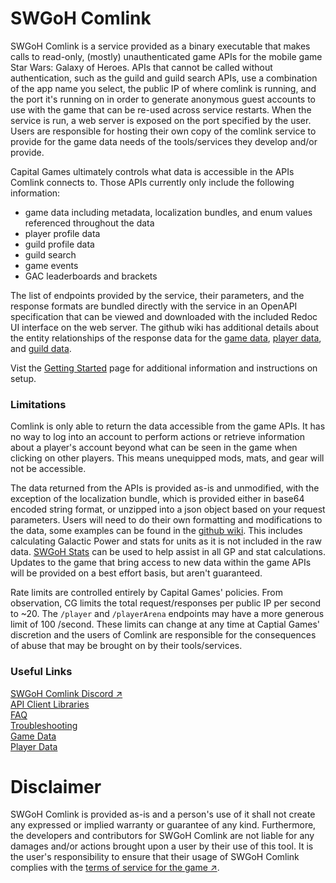 # SWGoH Comlink

SWGoH Comlink is a service provided as a binary executable that makes calls to read-only, (mostly) unauthenticated game APIs for the mobile game Star Wars: Galaxy of Heroes.  APIs that cannot be called without authentication, such as the guild and guild search APIs, use a combination of the app name you select, the public IP of where comlink is running, and the port it's running on in order to generate anonymous guest accounts to use with the game that can be re-used across service restarts. When the service is run, a web server is exposed on the port specified by the user. Users are responsible for hosting their own copy of the comlink service to provide for the game data needs of the tools/services they develop and/or provide.

Capital Games ultimately controls what data is accessible in the APIs Comlink connects to. Those APIs currently only include the following information:
- game data including metadata, localization bundles, and enum values referenced throughout the data
- player profile data
- guild profile data
- guild search
- game events
- GAC leaderboards and brackets

The list of endpoints provided by the service, their parameters, and the response formats are bundled directly with the service in an OpenAPI specification that can be viewed and downloaded with the included Redoc UI interface on the web server.  The github wiki has additional details about the entity relationships of the response data for the [game data](https://github.com/swgoh-utils/swgoh-comlink/wiki/Game-Data), [player data](https://github.com/swgoh-utils/swgoh-comlink/wiki/Player-Data), and [guild data](https://github.com/swgoh-utils/swgoh-comlink/wiki/Guild-Data).

Vist the [Getting Started](https://github.com/swgoh-utils/swgoh-comlink/wiki/Getting-Started) page for additional information and instructions on setup.

### Limitations
Comlink is only able to return the data accessible from the game APIs. It has no way to log into an account to perform actions or retrieve information about a player's account beyond what can be seen in the game when clicking on other players. This means unequipped mods, mats, and gear will not be accessible.

The data returned from the APIs is provided as-is and unmodified, with the exception of the localization bundle, which is provided either in base64 encoded string format, or unzipped into a json object based on your request parameters. Users will need to do their own formatting and modifications to the data, some examples can be found in the [github wiki](https://github.com/swgoh-utils/swgoh-comlink/wiki/home). This includes calculating Galactic Power and stats for units as it is not included in the raw data. [SWGoH Stats](https://github.com/swgoh-utils/swgoh-stats) can be used to help assist in all GP and stat calculations. Updates to the game that bring access to new data within the game APIs will be provided on a best effort basis, but aren't guaranteed.

Rate limits are controlled entirely by Capital Games' policies.  From observation, CG limits the total request/responses per public IP per second to ~20. The `/player` and `/playerArena` endpoints may have a more generous limit of 100 /second. These limits can change at any time at Captial Games' discretion and the users of Comlink are responsible for the consequences of abuse that may be brought on by their tools/services.

### Useful Links
[SWGoH Comlink Discord &#8599;](https://discord.gg/zs3DwRrXQP)\
[API Client Libraries](https://github.com/swgoh-utils/swgoh-comlink/wiki/API-Client-Libraries)\
[FAQ](https://github.com/swgoh-utils/swgoh-comlink/wiki/FAQ)\
[Troubleshooting](https://github.com/swgoh-utils/swgoh-comlink/wiki/Troubleshooting)\
[Game Data](https://github.com/swgoh-utils/swgoh-comlink/wiki/Game-Data)\
[Player Data](https://github.com/swgoh-utils/swgoh-comlink/wiki/Player-Data)

# Disclaimer

SWGoH Comlink is provided as-is and a person's use of it shall not create any expressed or implied warranty or guarantee of any kind. Furthermore, the developers and contributors for SWGoH Comlink are not liable for any damages and/or actions brought upon a user by their use of this tool. It is the user's responsibility to ensure that their usage of SWGoH Comlink complies with the [terms of service for the game &#8599;](https://www.ea.com/legal/user-agreement#rules-of-conduct).
